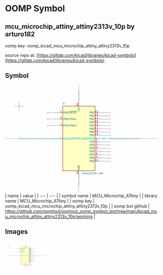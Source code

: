 # OOMP Symbol  
## mcu_microchip_attiny_attiny2313v_10p  by arturo182  
  
oomp key: oomp_kicad_mcu_microchip_attiny_attiny2313v_10p  
  
source repo at: [https://gitlab.com/kicad/libraries/kicad-symbols](https://gitlab.com/kicad/libraries/kicad-symbols)  
## Symbol  
  
[![working.png](working_600.png)](working.png)  
| name | value | 
| --- | --- | 
| symbol name | MCU_Microchip_ATtiny | 
| library name | MCU_Microchip_ATtiny | 
| oomp key | oomp_kicad_mcu_microchip_attiny_attiny2313v_10p | 
| oomp bot github | https://github.com/oomlout/oomlout_oomp_symbol_bot/tree/main/kicad_mcu_microchip_attiny_attiny2313v_10p/working | 
## Images  
  
[![working.png](working_140.png)](working.png)  
